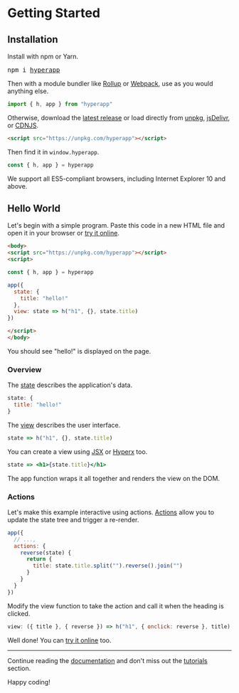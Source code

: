 # Getting Started

## Installation

Install with npm or Yarn.

<pre>
npm i <a href="https://www.npmjs.com/package/hyperapp">hyperapp</a>
</pre>

Then with a module bundler like [Rollup](https://github.com/rollup/rollup) or [Webpack](https://github.com/webpack/webpack), use as you would anything else.

```jsx
import { h, app } from "hyperapp"
```

Otherwise, download the [latest release](https://github.com/hyperapp/hyperapp/releases/latest) or load directly from [unpkg](https://unpkg.com/hyperapp), [jsDelivr](https://cdn.jsdelivr.net/npm/hyperapp@latest/dist/hyperapp.js), or [CDNJS](https://cdnjs.com/libraries/hyperapp).

```html
<script src="https://unpkg.com/hyperapp"></script>
```

Then find it in `window.hyperapp`.

```jsx
const { h, app } = hyperapp
```

We support all ES5-compliant browsers, including Internet Explorer 10 and above.

## Hello World

Let's begin with a simple program. Paste this code in a new HTML file and open it in your browser or [try it online](https://codepen.io/hyperapp/pen/PmjRov?editors=1010).

```html
<body>
<script src="https://unpkg.com/hyperapp"></script>
<script>

const { h, app } = hyperapp

app({
  state: {
    title: "hello!"
  },
  view: state => h("h1", {}, state.title)
})

</script>
</body>
```

You should see "hello!" is displayed on the page.

### Overview

The [state](/docs/state.md) describes the application's data.

```jsx
state: {
  title: "hello!"
}
```

The [view](/docs/view.md) describes the user interface.

```jsx
state => h("h1", {}, state.title)
```

You can create a view using [JSX](/docs/jsx.md) or [Hyperx](/docs/hyperx.md) too.

```jsx
state => <h1>{state.title}</h1>
```

The app function wraps it all together and renders the view on the DOM.

### Actions

Let's make this example interactive using actions. [Actions](/docs/actions.md) allow you to update the state tree and trigger a re-render.

```jsx
app({
  // ...,
  actions: {
    reverse(state) {
      return {
        title: state.title.split("").reverse().join("")
      }
    }
  }
})
```

Modify the view function to take the action and call it when the heading is clicked.

```jsx
view: ({ title }, { reverse }) => h("h1", { onclick: reverse }, title)
```

Well done! You can [try it online](https://codepen.io/hyperapp/pen/JyLNap) too.

---

Continue reading the [documentation](/docs/README.md) and don't miss out the [tutorials](/docs/tutorials.md) section.

Happy coding!
